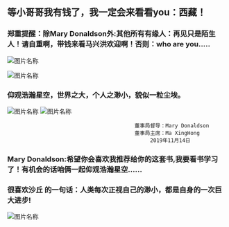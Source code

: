 ##  等小哥哥我有钱了，我一定会来看看you：西藏！

###  郑重提醒：除Mary Donaldson外:其他所有有缘人：再见只是陌生人！请自重啊，带钱来看马兴洪欢迎啊！否则：who are you.....
 
![图片名称](http://p0.ifengimg.com/pmop/2017/0901/780DE68757191D0928118AE636FD7BCADD7EE2F3_size110_w1280_h824.jpeg)

![图片名称](http://pic1.win4000.com/wallpaper/2018-07-05/5b3dc77e418af.jpg)

###  仰观浩瀚星空，世界之大，个人之渺小，貌似一粒尘埃。
                                                               
![图片名称](http://youg.cw634.4everdns.com/fate.jpg)
![图片名称](http://youg.cw634.4everdns.com/start.gif)
 
                                             董事局督导：Mary Donaldson
                                             董事局主席：Ma XingHong
                                                  2019年11月14日
                                                  
### Mary Donaldson:希望你会喜欢我推荐给你的这套书,我要看书学习了！有机会的话咱俩一起仰观浩瀚星空......

###  很喜欢沙丘 的一句话：人类每次正视自己的渺小，都是自身的一次巨大进步!   

![图片名称](http://orzbook.com/wp-content/uploads/2017/12/59fb2aabN76b9f7d7.jpg)
